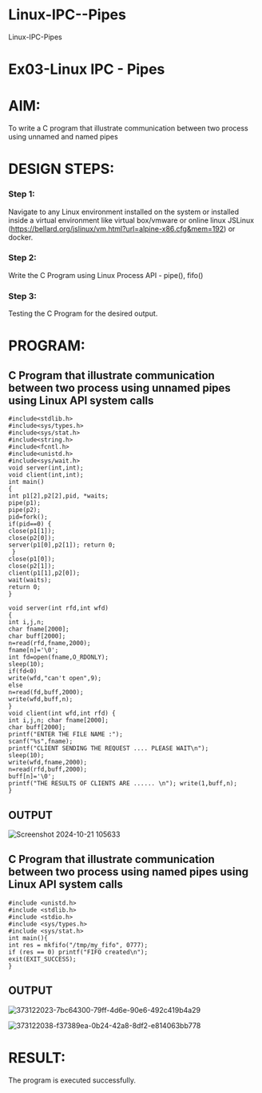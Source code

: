 # Linux-IPC--Pipes
Linux-IPC-Pipes


# Ex03-Linux IPC - Pipes

# AIM:
To write a C program that illustrate communication between two process using unnamed and named pipes

# DESIGN STEPS:

### Step 1:

Navigate to any Linux environment installed on the system or installed inside a virtual environment like virtual box/vmware or online linux JSLinux (https://bellard.org/jslinux/vm.html?url=alpine-x86.cfg&mem=192) or docker.

### Step 2:

Write the C Program using Linux Process API - pipe(), fifo()

### Step 3:

Testing the C Program for the desired output. 

# PROGRAM:

## C Program that illustrate communication between two process using unnamed pipes using Linux API system calls
```
#include<stdlib.h>
#include<sys/types.h> 
#include<sys/stat.h> 
#include<string.h> 
#include<fcntl.h> 
#include<unistd.h>
#include<sys/wait.h>
void server(int,int); 
void client(int,int); 
int main() 
{ 
int p1[2],p2[2],pid, *waits; 
pipe(p1); 
pipe(p2); 
pid=fork(); 
if(pid==0) { 
close(p1[1]); 
close(p2[0]); 
server(p1[0],p2[1]); return 0;
 } 
close(p1[0]); 
close(p2[1]); 
client(p1[1],p2[0]); 
wait(waits); 
return 0; 
} 

void server(int rfd,int wfd) 
{ 
int i,j,n; 
char fname[2000]; 
char buff[2000];
n=read(rfd,fname,2000);
fname[n]='\0';
int fd=open(fname,O_RDONLY);
sleep(10); 
if(fd<0) 
write(wfd,"can't open",9); 
else 
n=read(fd,buff,2000); 
write(wfd,buff,n); 
}
void client(int wfd,int rfd) {
int i,j,n; char fname[2000];
char buff[2000];
printf("ENTER THE FILE NAME :");
scanf("%s",fname);
printf("CLIENT SENDING THE REQUEST .... PLEASE WAIT\n");
sleep(10);
write(wfd,fname,2000);
n=read(rfd,buff,2000);
buff[n]='\0';
printf("THE RESULTS OF CLIENTS ARE ...... \n"); write(1,buff,n);
}
```

## OUTPUT
![Screenshot 2024-10-21 105633](https://github.com/user-attachments/assets/4885d128-6165-47c6-98fc-1ee6ed41d9cb)


## C Program that illustrate communication between two process using named pipes using Linux API system calls
```
#include <unistd.h>
#include <stdlib.h>
#include <stdio.h>
#include <sys/types.h>
#include <sys/stat.h>
int main(){
int res = mkfifo("/tmp/my_fifo", 0777);
if (res == 0) printf("FIFO created\n");
exit(EXIT_SUCCESS);
}
```
## OUTPUT
![373122023-7bc64300-79ff-4d6e-90e6-492c419b4a29](https://github.com/user-attachments/assets/ac2387a4-972b-4099-be30-ffc3eea662bd)

![373122038-f37389ea-0b24-42a8-8df2-e814063bb778](https://github.com/user-attachments/assets/af67aebb-56df-4594-a845-1d1db9e64dd1)


# RESULT:
The program is executed successfully.
